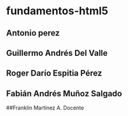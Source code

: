 # fundamentos-html5
## Antonio perez
## Guillermo Andrés Del Valle
##  Roger Darío Espitia Pérez
## Fabián Andrés Muñoz Salgado
##Franklin Martínez A. Docente
##
